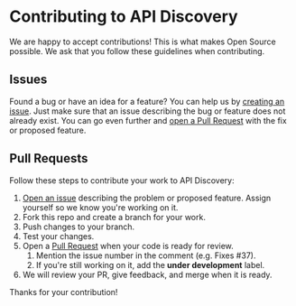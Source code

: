 # Contributing to API Discovery

We are happy to accept contributions! This is what makes Open Source possible. We ask
that you follow these guidelines when contributing.

## Issues
Found a bug or have an idea for a feature? You can help us by [creating an issue](https://github.com/zalando-incubator/api-discovery/issues).
Just make sure that an issue describing the bug or feature does not already exist. You can go even further and
[open a Pull Request](https://github.com/zalando-incubator/api-discovery/pulls) with the fix or proposed feature.

## Pull Requests
Follow these steps to contribute your work to API Discovery:

1. [Open an issue](https://github.com/zalando-incubator/api-discovery/issues) describing the problem or proposed feature. Assign yourself so we know you're working on it.
1. Fork this repo and create a branch for your work.
1. Push changes to your branch.
1. Test your changes.
1. Open a [Pull Request](https://github.com/zalando-incubator/api-discovery/pulls) when your code is ready for review.
    1. Mention the issue number in the comment (e.g. Fixes #37).
    1. If you're still working on it, add the **under development** label.
1. We will review your PR, give feedback, and merge when it is ready.

Thanks for your contribution!
